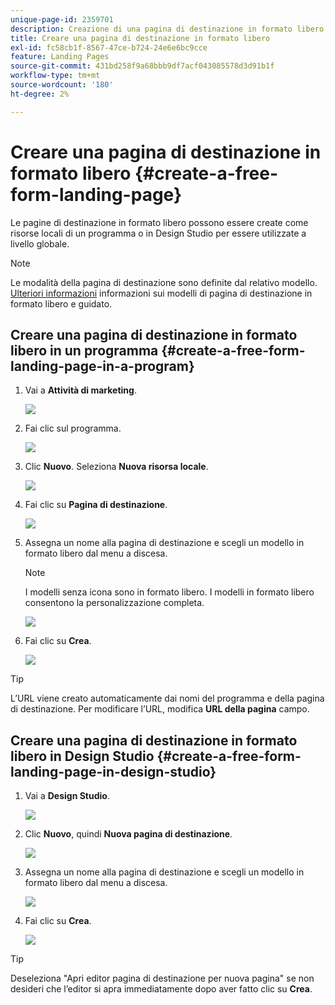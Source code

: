 ```yaml
---
unique-page-id: 2359701
description: Creazione di una pagina di destinazione in formato libero - Documentazione Marketo - Documentazione del prodotto
title: Creare una pagina di destinazione in formato libero
exl-id: fc58cb1f-8567-47ce-b724-24e6e6bc9cce
feature: Landing Pages
source-git-commit: 431bd258f9a68bbb9df7acf043085578d3d91b1f
workflow-type: tm+mt
source-wordcount: '180'
ht-degree: 2%

---
```


# Creare una pagina di destinazione in formato libero {#create-a-free-form-landing-page}

Le pagine di destinazione in formato libero possono essere create come risorse locali di un programma o in Design Studio per essere utilizzate a livello globale.

>[!NOTE]
>
>Le modalità della pagina di destinazione sono definite dal relativo modello. [Ulteriori informazioni](/help/marketo/product-docs/demand-generation/landing-pages/understanding-landing-pages/understanding-free-form-vs-guided-landing-pages.md) informazioni sui modelli di pagina di destinazione in formato libero e guidato.

## Creare una pagina di destinazione in formato libero in un programma {#create-a-free-form-landing-page-in-a-program}

1. Vai a **Attività di marketing**.

   ![](assets/login-marketing-activities.png)

1. Fai clic sul programma.

   ![](assets/image2015-5-19-12-3a46-3a47.png)

1. Clic **Nuovo**. Seleziona **Nuova risorsa locale**.

   ![](assets/image2015-5-19-12-3a47-3a27.png)

1. Fai clic su **Pagina di destinazione**.

   ![](assets/image2014-9-16-12-3a58-3a49.png)

1. Assegna un nome alla pagina di destinazione e scegli un modello in formato libero dal menu a discesa.

   >[!NOTE]
   >
   >I modelli senza icona sono in formato libero. I modelli in formato libero consentono la personalizzazione completa.

   ![](assets/image2015-5-19-12-3a51-3a13.png)

1. Fai clic su **Crea**.

   ![](assets/image2015-5-19-12-3a52-3a8.png)

>[!TIP]
>
>L’URL viene creato automaticamente dai nomi del programma e della pagina di destinazione. Per modificare l’URL, modifica **URL della pagina** campo.

## Creare una pagina di destinazione in formato libero in Design Studio {#create-a-free-form-landing-page-in-design-studio}

1. Vai a **Design Studio**.

   ![](assets/designstudio.png)

1. Clic **Nuovo**, quindi **Nuova pagina di destinazione**.

   ![](assets/image2014-9-16-13-3a0-3a43.png)

1. Assegna un nome alla pagina di destinazione e scegli un modello in formato libero dal menu a discesa.

   ![](assets/image2015-5-19-13-3a30-3a25.png)

1. Fai clic su **Crea**.

   ![](assets/image2015-5-19-13-3a33-3a43.png)

>[!TIP]
>
>Deseleziona &quot;Apri editor pagina di destinazione per nuova pagina&quot; se non desideri che l’editor si apra immediatamente dopo aver fatto clic su **Crea**.
